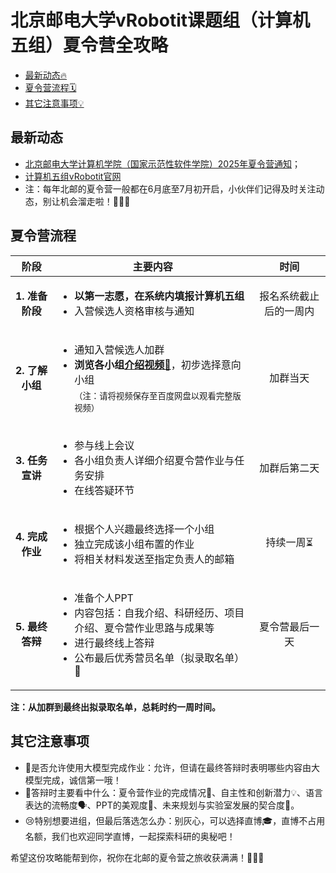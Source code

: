 # 北京邮电大学vRobotit课题组（计算机五组）夏令营全攻略
- [最新动态🔥](#最新动态)
- [夏令营流程🗓️](#夏令营流程)
- [其它注意事项💡](#其它注意事项)



## 最新动态
- [北京邮电大学计算机学院（国家示范性软件学院）2025年夏令营通知](https://yzb.bupt.edu.cn/info/1003/1229.htm)；
- [计算机五组vRobotit官网](http://www.mrobotit.cn/)
- 注：每年北邮的夏令营一般都在6月底至7月初开启，小伙伴们记得及时关注动态，别让机会溜走啦！🏃‍♂️💨

## 夏令营流程

<table>
  <thead>
    <tr>
      <th style="text-align:center;">阶段</th>
      <th style="text-align:center;">主要内容</th>
      <th style="text-align:center;">时间</th>
    </tr>
  </thead>
  <tbody>
    <tr>
      <td style="text-align:center;"><strong>1. 准备阶段</strong></td>
      <td><ul><li><strong>以第一志愿，在系统内填报计算机五组</strong></li><li>入营候选人资格审核与通知</li></ul></td>
      <td style="text-align:center;">报名系统截止后的一周内</td>
    </tr>
    <tr>
      <td style="text-align:center;"><strong>2. 了解小组</strong></td>
      <td><ul><li>通知入营候选人加群</li><li><strong>浏览各小组<a href="http://www.baidu.com">介绍视频🎥</a></strong>，初步选择意向小组<br><sub>（注：请将视频保存至百度网盘以观看完整版视频）</sub></li></ul></td>
      <td style="text-align:center;">加群当天</td>
    </tr>
    <tr>
      <td style="text-align:center;"><strong>3. 任务宣讲</strong></td>
      <td><ul><li>参与线上会议</li><li>各小组负责人详细介绍夏令营作业与任务安排</li><li>在线答疑环节</li></ul></td>
      <td style="text-align:center;">加群后第二天</td>
    </tr>
    <tr>
      <td style="text-align:center;"><strong>4. 完成作业</strong></td>
      <td><ul><li>根据个人兴趣最终选择一个小组</li><li>独立完成该小组布置的作业</li><li>将相关材料发送至指定负责人的邮箱</li></ul></td>
      <td style="text-align:center;">持续一周⏳</td>
    </tr>
    <tr>
      <td style="text-align:center;"><strong>5. 最终答辩</strong></td>
      <td><ul><li>准备个人PPT</li><li>内容包括：自我介绍、科研经历、项目介绍、夏令营作业思路与成果等</li><li>进行最终线上答辩</li><li>公布最后优秀营员名单（拟录取名单）🎉</li></ul></td>
      <td style="text-align:center;">夏令营最后一天</td>
    </tr>
  </tbody>
</table>

**注：从加群到最终出拟录取名单，总耗时约一周时间。**

## 其它注意事项
- 🤖是否允许使用大模型完成作业：允许，但请在最终答辩时表明哪些内容由大模型完成，诚信第一哦！
- 🎤答辩时主要看中什么：夏令营作业的完成情况📝、自主性和创新潜力💡、语言表达的流畅度🗣️、PPT的美观度🎨、未来规划与实验室发展的契合度🤝。
- 😢特别想要进组，但最后落选怎么办：别灰心，可以选择直博🎓，直博不占用名额，我们也欢迎同学直博，一起探索科研的奥秘吧！

希望这份攻略能帮到你，祝你在北邮的夏令营之旅收获满满！🎉🎉🎉
